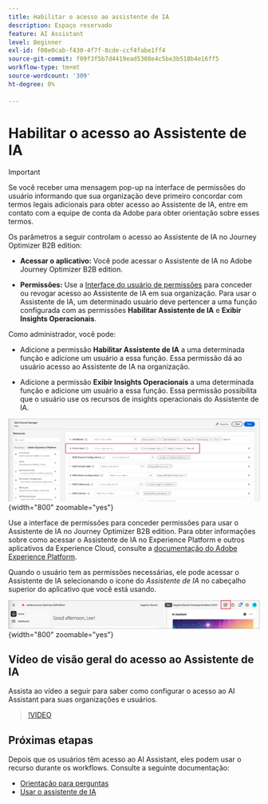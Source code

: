 ```yaml
---
title: Habilitar o acesso ao assistente de IA
description: Espaço reservado
feature: AI Assistant
level: Beginner
exl-id: f08e0cab-f430-4f7f-8cde-ccf4fabe1ff4
source-git-commit: f09f3f5b7d4419ead5308e4c5be3b518b4e16ff5
workflow-type: tm+mt
source-wordcount: '309'
ht-degree: 0%

---
```


# Habilitar o acesso ao Assistente de IA

>[!IMPORTANT]
>
>Se você receber uma mensagem pop-up na interface de permissões do usuário informando que sua organização deve primeiro concordar com termos legais adicionais para obter acesso ao Assistente de IA, entre em contato com a equipe de conta da Adobe para obter orientação sobre esses termos.

Os parâmetros a seguir controlam o acesso ao Assistente de IA no Journey Optimizer B2B edition:

* **Acessar o aplicativo:** Você pode acessar o Assistente de IA no Adobe Journey Optimizer B2B edition.

* **Permissões:** Use a [Interface do usuário de permissões](https://experienceleague.adobe.com/pt-br/docs/experience-platform/access-control/abac/permissions-ui/permissions) para conceder ou revogar acesso ao Assistente de IA em sua organização. Para usar o Assistente de IA, um determinado usuário deve pertencer a uma função configurada com as permissões **Habilitar Assistente de IA** e **Exibir Insights Operacionais**.

Como administrador, você pode:

* Adicione a permissão **Habilitar Assistente de IA** a uma determinada função e adicione um usuário a essa função. Essa permissão dá ao usuário acesso ao Assistente de IA na organização.

* Adicione a permissão **Exibir Insights Operacionais** a uma determinada função e adicione um usuário a essa função. Essa permissão possibilita que o usuário use os recursos de insights operacionais do Assistente de IA.

![Atribuir permissões do Assistente de IA](./assets/ai-assistant-permissions.png){width="800" zoomable="yes"}

Use a interface de permissões para conceder permissões para usar o Assistente de IA no Journey Optimizer B2B edition. Para obter informações sobre como acessar o Assistente de IA no Experience Platform e outros aplicativos da Experience Cloud, consulte a [documentação do Adobe Experience Platform](https://experienceleague.adobe.com/pt-br/docs/experience-platform/ai-assistant/access).

Quando o usuário tem as permissões necessárias, ele pode acessar o Assistente de IA selecionando o ícone do _Assistente de IA_ no cabeçalho superior do aplicativo que você está usando.

![Ícone do Assistente de IA no cabeçalho do aplicativo](./assets/ai-assistant-icon-header.png){width="800" zoomable="yes"}

## Vídeo de visão geral do acesso ao Assistente de IA

Assista ao vídeo a seguir para saber como configurar o acesso ao AI Assistant para suas organizações e usuários.

>[!VIDEO](https://video.tv.adobe.com/v/3436470/?learn=on)

## Próximas etapas

Depois que os usuários têm acesso ao AI Assistant, eles podem usar o recurso durante os workflows. Consulte a seguinte documentação:

* [Orientação para perguntas](./question-guidance.md)
* [Usar o assistente de IA](./use-ai-assistant.md)
